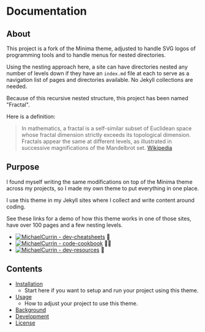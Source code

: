 # Documentation

<!-- Note to self - while docs this directory could be added as pages on the site, the local links would break. So focus the site on just being a one-page demo. -->


## About

This project is a fork of the Minima theme, adjusted to handle SVG logos of programming tools and to handle menus for nested directories.

Using the nesting approach here, a site can have directories nested any number of levels down if they have an `index.md` file at each to serve as a navigation list of pages and directories available. No Jekyll collections are needed.

Because of this recursive nested structure, this project has been named "Fractal".

Here is a definition:

> In mathematics, a fractal is a self-similar subset of Euclidean space whose fractal dimension strictly exceeds its topological dimension. Fractals appear the same at different levels, as illustrated in successive magnifications of the Mandelbrot set. [Wikipedia](https://en.wikipedia.org/wiki/Fractal)


## Purpose

I found myself writing the same modifications on top of the Minima theme across my projects, so I made my own theme to put everything in one place.

I use this theme in my Jekyll sites where I collect and write content around coding. 

See these links for a demo of how this theme works in one of those sites, have over 100 pages and a few nesting levels.

- [![MichaelCurrin - dev-cheatsheets](https://img.shields.io/static/v1?label=MichaelCurrin&message=dev-cheatsheets&color=blue&logo=github)](https://github.com/MichaelCurrin/dev-cheatsheets) 📑
- [![MichaelCurrin - code-cookbook](https://img.shields.io/static/v1?label=MichaelCurrin&message=code-cookbook&color=blue&logo=github)](https://github.com/MichaelCurrin/code-cookbook) 🧑‍🍳
- [![MichaelCurrin - dev-resources](https://img.shields.io/static/v1?label=MichaelCurrin&message=dev-resources&color=blue&logo=github)](https://github.com/MichaelCurrin/dev-resources) 🔗


## Contents

- [Installation](installation.md)
    - Start here if you want to setup and run your project using this theme.
- [Usage](usage.md)
    - How to adjust your project to use this theme.
- [Background](background.md)
- [Development](development/)
- [License](license.md)
